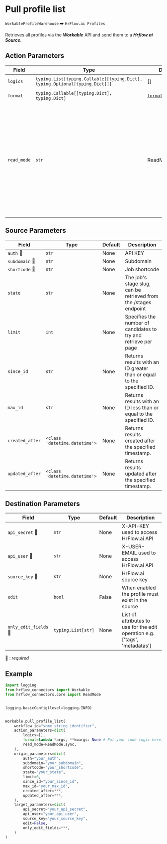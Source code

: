 
# Pull profile list
`WorkableProfileWarehouse` :arrow_right: `HrFlow.ai Profiles`

Retrieves all profiles via the ***Workable*** API and send them to a ***Hrflow.ai Source***.



## Action Parameters

| Field | Type | Default | Description |
| ----- | ---- | ------- | ----------- |
| `logics`  | `typing.List[typing.Callable[[typing.Dict], typing.Optional[typing.Dict]]]` | [] | List of logic functions |
| `format`  | `typing.Callable[[typing.Dict], typing.Dict]` | [`format_candidate`](../connector.py#L187) | Formatting function |
| `read_mode`  | `str` | ReadMode.sync | If 'incremental' then `read_from` of the last run is given to Origin Warehouse during read. **The actual behavior depends on implementation of read**. In 'sync' mode `read_from` is neither fetched nor given to Origin Warehouse during read. |

## Source Parameters

| Field | Type | Default | Description |
| ----- | ---- | ------- | ----------- |
| `auth` :red_circle: | `str` | None | API KEY |
| `subdomain` :red_circle: | `str` | None | Subdomain |
| `shortcode` :red_circle: | `str` | None | Job shortcode |
| `state`  | `str` | None | The job's stage slug, can be retrieved from the /stages endpoint |
| `limit`  | `int` | None | Specifies the number of candidates to try and retrieve per page |
| `since_id`  | `str` | None | Returns results with an ID greater than or equal to the specified ID. |
| `max_id`  | `str` | None | Returns results with an ID less than or equal to the specified ID. |
| `created_after`  | `<class 'datetime.datetime'>` | None | Returns results created after the specified timestamp. |
| `updated_after`  | `<class 'datetime.datetime'>` | None | Returns results updated after the specified timestamp. |

## Destination Parameters

| Field | Type | Default | Description |
| ----- | ---- | ------- | ----------- |
| `api_secret` :red_circle: | `str` | None | X-API-KEY used to access HrFlow.ai API |
| `api_user` :red_circle: | `str` | None | X-USER-EMAIL used to access HrFlow.ai API |
| `source_key` :red_circle: | `str` | None | HrFlow.ai source key |
| `edit`  | `bool` | False | When enabled the profile must exist in the source |
| `only_edit_fields` :red_circle: | `typing.List[str]` | None | List of attributes to use for the edit operation e.g. ['tags', 'metadatas'] |

:red_circle: : *required*

## Example

```python
import logging
from hrflow_connectors import Workable
from hrflow_connectors.core import ReadMode


logging.basicConfig(level=logging.INFO)


Workable.pull_profile_list(
    workflow_id="some_string_identifier",
    action_parameters=dict(
        logics=[],
        format=lambda *args, **kwargs: None # Put your code logic here,
        read_mode=ReadMode.sync,
    ),
    origin_parameters=dict(
        auth="your_auth",
        subdomain="your_subdomain",
        shortcode="your_shortcode",
        state="your_state",
        limit=0,
        since_id="your_since_id",
        max_id="your_max_id",
        created_after=***,
        updated_after=***,
    ),
    target_parameters=dict(
        api_secret="your_api_secret",
        api_user="your_api_user",
        source_key="your_source_key",
        edit=False,
        only_edit_fields=***,
    )
)
```